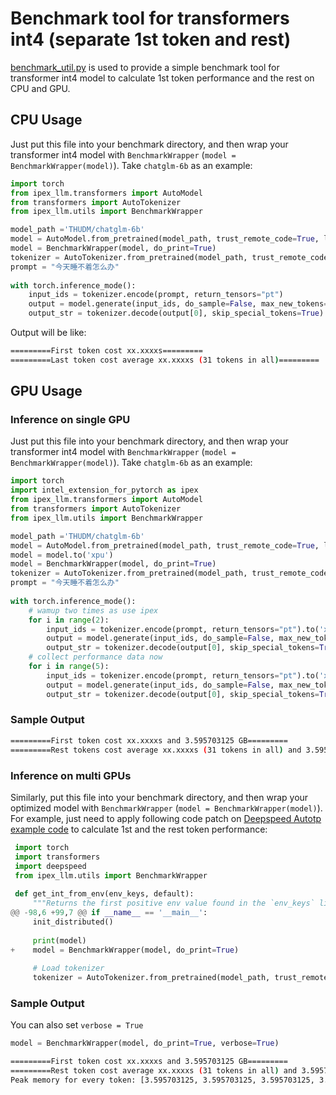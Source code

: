 # Benchmark tool for transformers int4 (separate 1st token and rest)

[benchmark_util.py](https://github.com/intel-analytics/ipex-llm/tree/main/python/llm/src/ipex_llm/utils/benchmark_util.py) is used to provide a simple benchmark tool for transformer int4 model to calculate 1st token performance and the rest on CPU and GPU.

## CPU Usage
Just put this file into your benchmark directory, and then wrap your transformer int4 model with `BenchmarkWrapper` (`model = BenchmarkWrapper(model)`).
Take `chatglm-6b` as an example:
```python
import torch
from ipex_llm.transformers import AutoModel
from transformers import AutoTokenizer
from ipex_llm.utils import BenchmarkWrapper

model_path ='THUDM/chatglm-6b'
model = AutoModel.from_pretrained(model_path, trust_remote_code=True, load_in_4bit=True)
model = BenchmarkWrapper(model, do_print=True)
tokenizer = AutoTokenizer.from_pretrained(model_path, trust_remote_code=True)
prompt = "今天睡不着怎么办"
 
with torch.inference_mode():
    input_ids = tokenizer.encode(prompt, return_tensors="pt")
    output = model.generate(input_ids, do_sample=False, max_new_tokens=32)
    output_str = tokenizer.decode(output[0], skip_special_tokens=True)
```
Output will be like:
```bash
=========First token cost xx.xxxxs=========
=========Last token cost average xx.xxxxs (31 tokens in all)=========
```

## GPU Usage
### Inference on single GPU
Just put this file into your benchmark directory, and then wrap your transformer int4 model with `BenchmarkWrapper` (`model = BenchmarkWrapper(model)`).
Take `chatglm-6b` as an example:
```python
import torch
import intel_extension_for_pytorch as ipex
from ipex_llm.transformers import AutoModel
from transformers import AutoTokenizer
from ipex_llm.utils import BenchmarkWrapper

model_path ='THUDM/chatglm-6b'
model = AutoModel.from_pretrained(model_path, trust_remote_code=True, load_in_4bit=True)
model = model.to('xpu')
model = BenchmarkWrapper(model, do_print=True)
tokenizer = AutoTokenizer.from_pretrained(model_path, trust_remote_code=True)
prompt = "今天睡不着怎么办"
 
with torch.inference_mode():
    # wamup two times as use ipex
    for i in range(2):
        input_ids = tokenizer.encode(prompt, return_tensors="pt").to('xpu')
        output = model.generate(input_ids, do_sample=False, max_new_tokens=32)
        output_str = tokenizer.decode(output[0], skip_special_tokens=True)
    # collect performance data now
    for i in range(5):
        input_ids = tokenizer.encode(prompt, return_tensors="pt").to('xpu')
        output = model.generate(input_ids, do_sample=False, max_new_tokens=32)
        output_str = tokenizer.decode(output[0], skip_special_tokens=True)
```

### Sample Output
```bash
=========First token cost xx.xxxxs and 3.595703125 GB=========
=========Rest tokens cost average xx.xxxxs (31 tokens in all) and 3.595703125 GB=========
```

### Inference on multi GPUs
Similarly, put this file into your benchmark directory, and then wrap your optimized model with `BenchmarkWrapper` (`model = BenchmarkWrapper(model)`).
For example, just need to apply following code patch on [Deepspeed Autotp example code](https://github.com/intel-analytics/ipex-llm/blob/main/python/llm/example/GPU/Deepspeed-AutoTP/deepspeed_autotp.py) to calculate 1st and the rest token performance:
```python
 import torch
 import transformers
 import deepspeed
 from ipex_llm.utils import BenchmarkWrapper
 
 def get_int_from_env(env_keys, default):
     """Returns the first positive env value found in the `env_keys` list or the default."""
@@ -98,6 +99,7 @@ if __name__ == '__main__':
     init_distributed()
 
     print(model)
+    model = BenchmarkWrapper(model, do_print=True)
 
     # Load tokenizer
     tokenizer = AutoTokenizer.from_pretrained(model_path, trust_remote_code=True)
```

### Sample Output
You can also set `verbose = True`
```python
model = BenchmarkWrapper(model, do_print=True, verbose=True)
```

```bash
=========First token cost xx.xxxxs and 3.595703125 GB=========
=========Rest token cost average xx.xxxxs (31 tokens in all) and 3.595703125 GB=========
Peak memory for every token: [3.595703125, 3.595703125, 3.595703125, 3.595703125, 3.595703125, 3.595703125, 3.595703125, 3.595703125, 3.595703125, 3.595703125, 3.595703125, 3.595703125, 3.595703125, 3.595703125, 3.595703125, 3.595703125, 3.595703125, 3.595703125, 3.595703125, 3.595703125, 3.595703125, 3.595703125, 3.595703125, 3.595703125, 3.595703125, 3.595703125, 3.595703125, 3.595703125, 3.595703125, 3.595703125, 3.595703125, 3.595703125]
```
